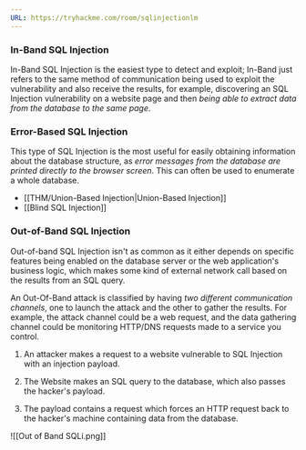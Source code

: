 ```yaml
---
URL: https://tryhackme.com/room/sqlinjectionlm
---
```

### In-Band SQL Injection
In-Band SQL Injection is the easiest type to detect and exploit; In-Band just refers to the same method of communication being used to exploit the vulnerability and also receive the results, for example, discovering an SQL Injection vulnerability on a website page and then *being able to extract data from the database to the same page*.

### Error-Based SQL Injection
This type of SQL Injection is the most useful for easily obtaining information about the database structure, as *error messages from the database are printed directly to the browser screen*. This can often be used to enumerate a whole database. 

- [[THM/Union-Based Injection|Union-Based Injection]]
- [[Blind SQL Injection]]

### Out-of-Band SQL Injection

Out-of-band SQL Injection isn't as common as it either depends on specific features being enabled on the database server or the web application's business logic, which makes some kind of external network call based on the results from an SQL query.

An Out-Of-Band attack is classified by having *two different communication channels*, one to launch the attack and the other to gather the results. For example, the attack channel could be a web request, and the data gathering channel could be monitoring HTTP/DNS requests made to a service you control.

1) An attacker makes a request to a website vulnerable to SQL Injection with an injection payload.

2) The Website makes an SQL query to the database, which also passes the hacker's payload.

3) The payload contains a request which forces an HTTP request back to the hacker's machine containing data from the database.

![[Out of Band SQLi.png]]